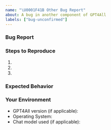 ```yaml
---
name: "\U0001F41B Other Bug Report"
about: A bug in another component of GPT4All
labels: ["bug-unconfirmed"]
---
```


<!-- Before creating a new issue, please make sure to take a few moments to check the issue tracker for existing issues about the bug. -->

### Bug Report

<!-- A clear and concise description of what the bug is. -->

### Steps to Reproduce

<!-- List the steps that should be taken to experience this issue. Provide any relevant information about your configuration, and describe anything that was unexpected. If this bug involves original code, please provide a minimal version that can reproduce the issue. -->

1.
2.
3.

### Expected Behavior

<!-- In a few words, what did you expect to happen? -->

### Your Environment

- GPT4All version (if applicable):
- Operating System:
- Chat model used (if applicable):

<!-- You can freely edit this text, please remove all the lines you believe are unnecessary. -->


